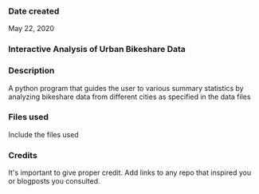 ### Date created
May 22, 2020

### Interactive Analysis of Urban Bikeshare Data

### Description
A python program that guides the user to various summary statistics by analyzing bikeshare data from different cities as specified in the data files

### Files used
Include the files used

### Credits
It's important to give proper credit. Add links to any repo that inspired you or blogposts you consulted.
